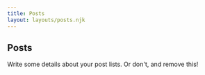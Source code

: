 ```yaml
---
title: Posts
layout: layouts/posts.njk
---
```


## Posts

Write some details about your post lists. Or don't, and remove this!
